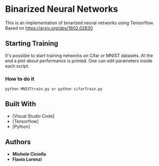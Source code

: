 # Binarized Neural Networks

This is an implementation of binarized neural networks using Tensorflow. Based on https://arxiv.org/abs/1602.02830

## Starting Training

It's possible to start training networks on Cifar or MNIST datasets. At the end a plot about performance is printed. 
One can edit parameters inside each script.
### How to do it
```
python MNISTtrain.py or python cifarTrain.py
```

## Built With

* [Visual Studio Code]
* [Tensorflow]
* [Python]

## Authors

* **Michele Ciciolla** 
* **Flavio Lorenzi** 



